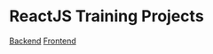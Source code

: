 # ReactJS Training Projects

[Backend](../3-projects/task-manager-gui/#task-manager-api)
[Frontend](../3-projects/task-manager-gui/#task-manager-gui)